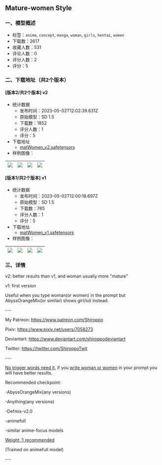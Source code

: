 ## Mature-women Style
### 一、模型概述

- 标签：`anime`, `concept`, `manga`, `woman`, `girls`, `hentai`, `women`
- 下载数：2617
- 收藏人数：531
- 评论人数：0
- 评分人数：2
- 评分：5

### 二、下载地址（共2个版本）

#### [版本2/共2个版本] v2

- 统计数据
  - 发布时间：2023-05-02T12:02:39.631Z
  - 原始模型：SD 1.5
  - 下载数：1852
  - 评分人数：1
  - 评分：5
- 下载地址
  - [matWomen_v2.safetensors](https://civitai.com/api/download/models/60520)
- 样例图像：

| <img src="https://image.civitai.com/xG1nkqKTMzGDvpLrqFT7WA/0f9c3a91-c5f4-4722-b5fa-9710ccfad57a/width=450/668849.jpeg" /> | <img src="https://image.civitai.com/xG1nkqKTMzGDvpLrqFT7WA/a1dc5620-629d-4d59-b70a-e1f8d9ebbc9f/width=450/668828.jpeg" /> | <img src="https://image.civitai.com/xG1nkqKTMzGDvpLrqFT7WA/92e2132c-87af-4570-bfff-35aa7289a5a8/width=450/668825.jpeg" /> | <img src="https://image.civitai.com/xG1nkqKTMzGDvpLrqFT7WA/2a796c17-9bf9-4099-bf76-7ddacbeac2a8/width=450/668851.jpeg" /> |
| ---- | ---- | ---- | ---- |

#### [版本1/共2个版本] v1

- 统计数据
  - 发布时间：2023-05-02T12:00:18.697Z
  - 原始模型：SD 1.5
  - 下载数：765
  - 评分人数：1
  - 评分：5
- 下载地址
  - [matWomen_v1.safetensors](https://civitai.com/api/download/models/55315)
- 样例图像：

| <img src="https://image.civitai.com/xG1nkqKTMzGDvpLrqFT7WA/19a5b309-8b3f-404c-e62b-ec8258044b00/width=450/631902.jpeg" /> | <img src="https://image.civitai.com/xG1nkqKTMzGDvpLrqFT7WA/5291087c-156b-4a06-b7cb-362b4637a300/width=450/631920.jpeg" /> | <img src="https://image.civitai.com/xG1nkqKTMzGDvpLrqFT7WA/3ca02c71-c569-45ac-6488-aac2b228b500/width=450/635136.jpeg" /> | <img src="https://image.civitai.com/xG1nkqKTMzGDvpLrqFT7WA/57dd61cb-3fb8-4473-f35e-40b650a93500/width=450/635117.jpeg" /> |
| ---- | ---- | ---- | ---- |


### 三、详情
<p>v2: better results than v1, and woman usually more "mature"</p><p>v1: first version</p><p>Useful when you type woman(or women) in the prompt but AbyssOrangeMix(or similar) shows girl/loli instead.</p><p>---</p><p>My Patreon: <a target="_blank" rel="ugc" href="https://www.patreon.com/Shiroppo">https://www.patreon.com/Shiroppo</a></p><p>Pixiv: <a target="_blank" rel="ugc" href="https://www.pixiv.net/en/users/7058273">https://www.pixiv.net/users/7058273</a></p><p>Deviantart: <a target="_blank" rel="ugc" href="https://www.deviantart.com/shiroppodeviantart">https://www.deviantart.com/shiroppodeviantart</a></p><p>Twitter: <a target="_blank" rel="ugc" href="https://twitter.com/ShiroppoTwit">https://twitter.com/ShiroppoTwit</a></p><p>---</p><p><u>No trigger words need it</u>, if you <u>write woman or women</u> in your prompt you will have better results.</p><p>Recommended checkpoint:</p><p>-AbyssOrangeMix(any versions)</p><p>-Anything(any versions)</p><p>-Defmix-v2.0</p><p>-animefull</p><p>-similar anime-focus models</p><p><u>Weight :1 recommended</u></p><p>(Trained on animefull model)</p><p>---</p>